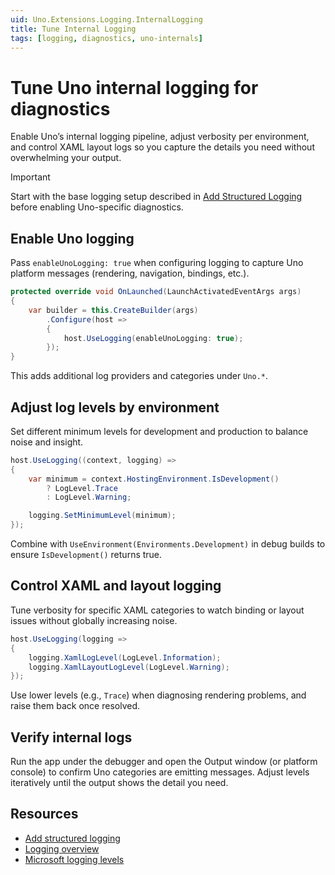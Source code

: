 ```yaml
---
uid: Uno.Extensions.Logging.InternalLogging
title: Tune Internal Logging
tags: [logging, diagnostics, uno-internals]
---
```

# Tune Uno internal logging for diagnostics

Enable Uno’s internal logging pipeline, adjust verbosity per environment, and control XAML layout logs so you capture the details you need without overwhelming your output.

> [!IMPORTANT]
> Start with the base logging setup described in [Add Structured Logging](xref:Uno.Extensions.Logging.UseLogging) before enabling Uno-specific diagnostics.

## Enable Uno logging

Pass `enableUnoLogging: true` when configuring logging to capture Uno platform messages (rendering, navigation, bindings, etc.).

```csharp
protected override void OnLaunched(LaunchActivatedEventArgs args)
{
    var builder = this.CreateBuilder(args)
        .Configure(host =>
        {
            host.UseLogging(enableUnoLogging: true);
        });
}
```

This adds additional log providers and categories under `Uno.*`.

## Adjust log levels by environment

Set different minimum levels for development and production to balance noise and insight.

```csharp
host.UseLogging((context, logging) =>
{
    var minimum = context.HostingEnvironment.IsDevelopment()
        ? LogLevel.Trace
        : LogLevel.Warning;

    logging.SetMinimumLevel(minimum);
});
```

Combine with `UseEnvironment(Environments.Development)` in debug builds to ensure `IsDevelopment()` returns true.

## Control XAML and layout logging

Tune verbosity for specific XAML categories to watch binding or layout issues without globally increasing noise.

```csharp
host.UseLogging(logging =>
{
    logging.XamlLogLevel(LogLevel.Information);
    logging.XamlLayoutLogLevel(LogLevel.Warning);
});
```

Use lower levels (e.g., `Trace`) when diagnosing rendering problems, and raise them back once resolved.

## Verify internal logs

Run the app under the debugger and open the Output window (or platform console) to confirm Uno categories are emitting messages. Adjust levels iteratively until the output shows the detail you need.

## Resources

- [Add structured logging](xref:Uno.Extensions.Logging.UseLogging)
- [Logging overview](xref:Uno.Extensions.Logging.Overview)
- [Microsoft logging levels](https://learn.microsoft.com/dotnet/core/extensions/logging)
